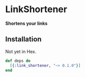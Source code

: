 # LinkShortener

**Shortens your links**

## Installation

Not yet in Hex.

```elixir
def deps do
  [{:link_shortener, "~> 0.1.0"}]
end
```
